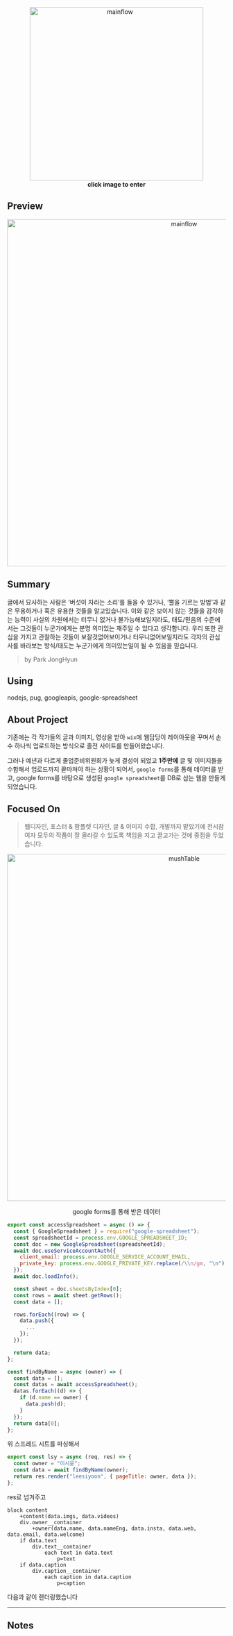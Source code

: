 <div align="center">
  <a href="https://snugraduates-2021-mush.herokuapp.com/">
    <img src="https://user-images.githubusercontent.com/76679207/208579940-5400ca58-f9f6-45e5-9c7a-e3430da2154c.jpg" width="400" alt="mainflow">
  </a>
  </br>
  <b>click image to enter</b>
</div>

## Preview

<div align="center">
  <img src="https://user-images.githubusercontent.com/76679207/208579590-f54e268b-43f1-4f66-9a8e-77705072612a.gif" width="800" alt="mainflow">
</div>

## Summary

글에서 묘사하는 사람은 ‘버섯이 자라는 소리’를 들을 수 있거나, ‘뿔을 기르는 방법’과 같은 무용하거나 혹은 유용한 것들을 알고있습니다. 이와 같은 보이지 않는 것들을 감각하는 능력이 사실의 차원에서는 터무니 없거나 불가능해보일지라도, 태도/믿음의 수준에서는 그것들이 누군가에게는 분명 의미있는 재주일 수 있다고 생각합니다. 우리 또한 관심을 가지고 관찰하는 것들이 보잘것없어보이거나 터무니없어보일지라도 각자의 관심사를 바라보는 방식/태도는 누군가에게 의미있는일이 될 수 있음을 믿습니다.

> by Park JongHyun

## Using

nodejs, pug, googleapis, google-spreadsheet

## About Project

기존에는 각 작가들의 글과 이미지, 영상을 받아 `wix`에 웹담당이 레이아웃을 꾸며서 손수 하나씩 업로드하는 방식으로 졸전 사이트를 만들어왔습니다.

그러나 예년과 다르게 졸업준비위원회가 늦게 결성이 되었고 **1주만에** 글 및 이미지들을 수합해서 업로드까지 끝마쳐야 하는 상황이 되어서, `google forms`를 통해 데이터를 받고, google forms를 바탕으로 생성된 `google spreadsheet`를 DB로 삼는 웹을 만들게 되었습니다.

## Focused On

> 웹디자인, 포스터 & 팜플렛 디자인, 글 & 이미지 수합, 개발까지 맡았기에 전시참여자 모두의 작품이 잘 올라갈 수 있도록 책임을 지고 끌고가는 것에 중점을 두었습니다.

<div align="center">
  <img src="https://user-images.githubusercontent.com/76679207/208582968-60d1763f-57dc-4e7d-866b-4ba96ea932d7.PNG" width="800" alt="mushTable">
  <p>google forms를 통해 받은 데이터</p>
</div>

```js
export const accessSpreadsheet = async () => {
  const { GoogleSpreadsheet } = require("google-spreadsheet");
  const spreadsheetId = process.env.GOOGLE_SPREADSHEET_ID;
  const doc = new GoogleSpreadsheet(spreadsheetId);
  await doc.useServiceAccountAuth({
    client_email: process.env.GOOGLE_SERVICE_ACCOUNT_EMAIL,
    private_key: process.env.GOOGLE_PRIVATE_KEY.replace(/\\n/gm, "\n"),
  });
  await doc.loadInfo();

  const sheet = doc.sheetsByIndex[0];
  const rows = await sheet.getRows();
  const data = [];

  rows.forEach((row) => {
    data.push({
      ...
    });
  });

  return data;
};

const findByName = async (owner) => {
  const data = [];
  const datas = await accessSpreadsheet();
  datas.forEach((d) => {
    if (d.name == owner) {
      data.push(d);
    }
  });
  return data[0];
};
```

위 스프레드 시트를 파싱해서

```js
export const lsy = async (req, res) => {
  const owner = "이시윤";
  const data = await findByName(owner);
  return res.render("leesiyoon", { pageTitle: owner, data });
};
```

res로 넘겨주고

```pug
block content
    +content(data.imgs, data.videos)
    div.owner__container
        +owner(data.name, data.nameEng, data.insta, data.web, data.email, data.welcome)
    if data.text
        div.text__container
            each text in data.text
                p=text
    if data.caption
        div.caption__container
            each caption in data.caption
                p=caption
```

다음과 같이 렌더링했습니다

---

## Notes
